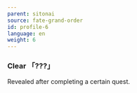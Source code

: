```yaml
---
parent: sitonai
source: fate-grand-order
id: profile-6
language: en
weight: 6
---
```


### Clear 「???」

Revealed after completing a certain quest.
